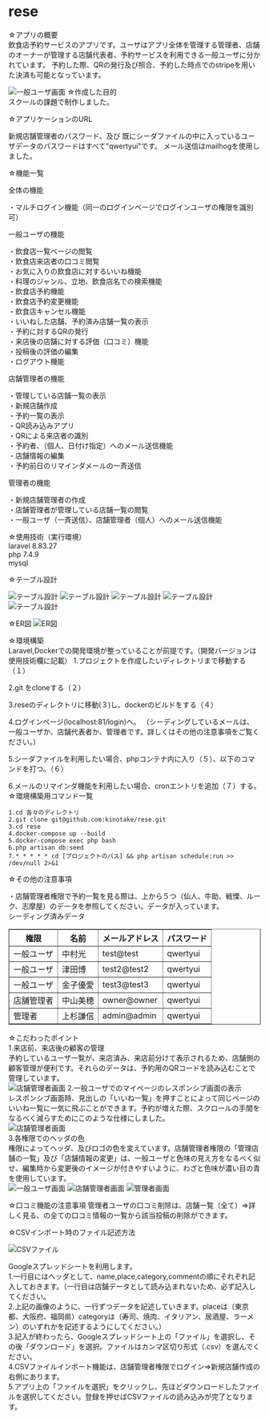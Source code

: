 # rese

☆アプリの概要</br>
飲食店予約サービスのアプリです。ユーザはアプリ全体を管理する管理者、店舗のオーナーが管理する店舗代表者、予約サービスを利用できる一般ユーザに分かれています。
予約した際、QRの発行及び照合、予約した時点でのstripeを用いた決済も可能となっています。

![一般ユーザ画面](images/test1.png)
☆作成した目的</br>
スクールの課題で制作しました。

☆アプリケーションのURL</br>

新規店舗管理者のパスワード、及び
既にシーダファイルの中に入っているユーザデータのパスワードはすべて"qwertyui"です。
メール送信はmailhogを使用しました。

☆機能一覧 </br>

全体の機能</br>

・マルチログイン機能（同一のログインページでログインユーザの権限を識別可）</br>

一般ユーザの機能</br>

・飲食店一覧ページの閲覧</br>
・飲食店来店者の口コミ閲覧</br>
・お気に入りの飲食店に対するいいね機能</br>
・料理のジャンル、立地、飲食店名での検索機能</br>
・飲食店予約機能</br>
・飲食店予約変更機能</br>
・飲食店キャンセル機能</br>
・いいねした店舗、予約済み店舗一覧の表示</br>
・予約に対するQRの発行</br>
・来店後の店舗に対する評価（口コミ）機能</br>
・投稿後の評価の編集</br>
・ログアウト機能</br>

店舗管理者の機能</br>

・管理している店舗一覧の表示</br>
・新規店舗作成</br>
・予約一覧の表示</br>
・QR読み込みアプリ</br>
・QRによる来店者の識別</br>
・予約者、（個人、日付け指定）へのメール送信機能</br>
・店舗情報の編集</br>
・予約前日のリマインダメールの一斉送信</br>

管理者の機能</br>

・新規店舗管理者の作成</br>
・店舗管理者が管理している店舗一覧の閲覧</br>
・一般ユーザ（一斉送信）、店舗管理者（個人）へのメール送信機能</br>

☆使用技術（実行環境）</br>
laravel 8.83.27</br>
php 7.4.9</br>
mysql</br>

☆テーブル設計</br>

![テーブル設計](images/table1.png)
![テーブル設計](images/table2.png)
![テーブル設計](images/table3.png)
![テーブル設計](images/table4.png)
![テーブル設計](images/table5.png)

☆ER図
![ER図](images/ER.png)

☆環境構築</br>
Laravel,Dockerでの開発環境が整っていることが前提です。（開発バージョンは使用技術欄に記載）
1.プロジェクトを作成したいディレクトリまで移動する（１）</br>

2.git をcloneする（２）</br>

3.reseのディレクトリに移動(３)し、dockerのビルドをする（４）</br>

4.ログインページ(localhost:81/login)へ。
（シーディングしているメールは、一般ユーザか、店舗代表者か、管理者です。詳しくはその他の注意事項をご覧ください。）</br>

5.シーダファイルを利用したい場合、phpコンテナ内に入り（５）、以下のコマンドを打つ。（６）</br>

6.メールのリマインダ機能を利用したい場合、cronエントリを追加（７）する。
☆環境構築用コマンド一覧</br>
```php:rese
1.cd 各々のディレクトリ
2.git clone git@github.com:kinotake/rese.git
3.cd rese
4.docker-compose up --build
5.docker-compose exec php bash
6.php artisan db:seed
7.* * * * * cd [プロジェクトのパス] && php artisan schedule:run >> /dev/null 2>&1
```

☆その他の注意事項</br>

・店舗管理者権限で予約一覧を見る際は、上から５つ（仙人、牛助、戦慄、ルーク、志摩屋）のデータを参照してください。データが入っています。</br>
シーディング済みデータ</br>

<table border="1">
    <tr>
        <th>権限</th> 
        <th>名前</th>
        <th>メールアドレス</th>
        <th>パスワード</th>
    </tr>
    <tr>
        <td>一般ユーザ</td>
        <td>中村光</td>
        <td>test@test</td>
        <td>qwertyui</td>
    </tr>
    <tr>
        <td>一般ユーザ</td>
        <td>津田博</td>
        <td>test2@test2</td>
        <td>qwertyui</td>
    </tr>
    <tr>
        <td>一般ユーザ</td>
        <td>金子優愛</td>
        <td>test3@test3</td>
        <td>qwertyui</td>
    </tr>
    <tr>
        <td>店舗管理者</td>
        <td>中山美穂</td>
        <td>owner@owner</td>
        <td>qwertyui</td>
    </tr>
    <tr>
        <td>管理者</td>
        <td>上杉謙信</td>
        <td>admin@admin</td>
        <td>qwertyui</td>
    </tr>
</table>

☆こだわったポイント</br>
1.来店前、来店後の顧客の管理</br>
予約しているユーザ一覧が、来店済み、来店前分けて表示されるため、店舗側の顧客管理が便利です。それらのデータは、予約用のQRコードを読み込むことで管理しています。</br>
![店舗管理者画面](images/owner5.png)
2.一般ユーザでのマイページのレスポンシブ画面の表示</br>
レスポンシブ画面時、見出しの「いいね一覧」を押すことによって同じページのいいね一覧に一気に飛ぶことができます。予約が増えた際、スクロールの手間をなるべく減らすためにこのような仕様にしました。</br>
![店舗管理者画面](images/responsive.png)</br>
3.各権限でのヘッダの色</br>
権限によってヘッダ、及びロゴの色を変えています。店舗管理者権限の「管理店舗の一覧」及び「店舗情報の変更」は、一般ユーザと色味の見え方をなるべく似せ、編集時から変更後のイメージが付きやすいように、わざと色味が濃い目の青を使用しています。</br>
![一般ユーザ画面](images/test1.png)
![店舗管理者画面](images/owner1.png)
![管理者画面](images/admin1.png)

☆口コミ機能の注意事項
管理者ユーザの口コミ削除は、店舗一覧（全て）⇒詳しく見る、の全ての口コミ情報の一覧から該当投稿の削除ができます。</br>

☆CSVインポート時のファイル記述方法</br>

![CSVファイル](images/CSV.png)

Googleスプレッドシートを利用します。</br>
1.一行目にはヘッダとして、name,place,category,commentの順にそれぞれ記入しておきます。（一行目は店舗データとして読み込まれないため、必ず記入してください。</br>
2.上記の画像のように、一行ずつデータを記述していきます。placeは（東京都、大阪府、福岡県）categoryは（寿司、焼肉、イタリアン、居酒屋、ラーメン）のいずれかを記述するようにしてください。）</br>
3.記入が終わったら、Googleスプレッドシート上の「ファイル」を選択し、その後「ダウンロード」を選択。ファイルはカンマ区切り形式（.csv）を選んでください。</br>
4.CSVファイルインポート機能は、店舗管理者権限でログイン⇒新規店舗作成の右側にあります。</br>
5.アプリ上の「ファイルを選択」をクリックし、先ほどダウンロードしたファイルを選択してください。登録を押せばCSVファイルの読み込みが完了となります。</br>
